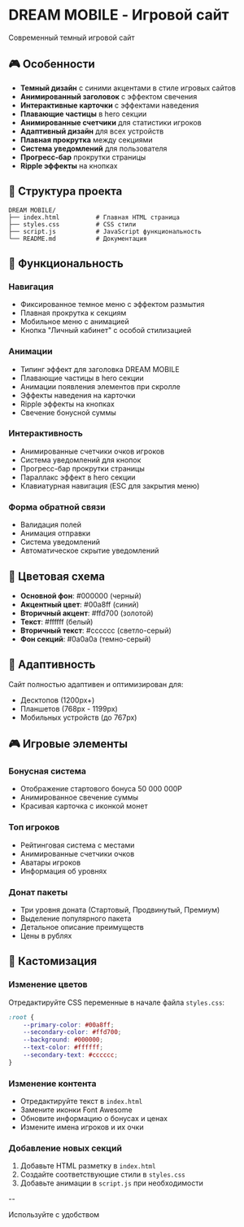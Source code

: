 # DREAM MOBILE - Игровой сайт

Современный темный игровой сайт

## 🎮 Особенности

- **Темный дизайн** с синими акцентами в стиле игровых сайтов
- **Анимированный заголовок** с эффектом свечения
- **Интерактивные карточки** с эффектами наведения
- **Плавающие частицы** в hero секции
- **Анимированные счетчики** для статистики игроков
- **Адаптивный дизайн** для всех устройств
- **Плавная прокрутка** между секциями
- **Система уведомлений** для пользователя
- **Прогресс-бар** прокрутки страницы
- **Ripple эффекты** на кнопках

## 📁 Структура проекта

```
DREAM MOBILE/
├── index.html          # Главная HTML страница
├── styles.css          # CSS стили
├── script.js           # JavaScript функциональность
└── README.md           # Документация
```


## 🎯 Функциональность

### Навигация
- Фиксированное темное меню с эффектом размытия
- Плавная прокрутка к секциям
- Мобильное меню с анимацией
- Кнопка "Личный кабинет" с особой стилизацией

### Анимации
- Типинг эффект для заголовка DREAM MOBILE
- Плавающие частицы в hero секции
- Анимации появления элементов при скролле
- Эффекты наведения на карточки
- Ripple эффекты на кнопках
- Свечение бонусной суммы

### Интерактивность
- Анимированные счетчики очков игроков
- Система уведомлений для кнопок
- Прогресс-бар прокрутки страницы
- Параллакс эффект в hero секции
- Клавиатурная навигация (ESC для закрытия меню)

### Форма обратной связи
- Валидация полей
- Анимация отправки
- Система уведомлений
- Автоматическое скрытие уведомлений

## 🎨 Цветовая схема

- **Основной фон**: #000000 (черный)
- **Акцентный цвет**: #00a8ff (синий)
- **Вторичный акцент**: #ffd700 (золотой)
- **Текст**: #ffffff (белый)
- **Вторичный текст**: #cccccc (светло-серый)
- **Фон секций**: #0a0a0a (темно-серый)

## 📱 Адаптивность

Сайт полностью адаптивен и оптимизирован для:
- Десктопов (1200px+)
- Планшетов (768px - 1199px)
- Мобильных устройств (до 767px)

## 🎮 Игровые элементы

### Бонусная система
- Отображение стартового бонуса 50 000 000P
- Анимированное свечение суммы
- Красивая карточка с иконкой монет

### Топ игроков
- Рейтинговая система с местами
- Анимированные счетчики очков
- Аватары игроков
- Информация об уровнях

### Донат пакеты
- Три уровня доната (Стартовый, Продвинутый, Премиум)
- Выделение популярного пакета
- Детальное описание преимуществ
- Цены в рублях

## 📝 Кастомизация

### Изменение цветов
Отредактируйте CSS переменные в начале файла `styles.css`:

```css
:root {
    --primary-color: #00a8ff;
    --secondary-color: #ffd700;
    --background: #000000;
    --text-color: #ffffff;
    --secondary-text: #cccccc;
}
```

### Изменение контента
- Отредактируйте текст в `index.html`
- Замените иконки Font Awesome
- Обновите информацию о бонусах и ценах
- Измените имена игроков и их очки

### Добавление новых секций
1. Добавьте HTML разметку в `index.html`
2. Создайте соответствующие стили в `styles.css`
3. Добавьте анимации в `script.js` при необходимости

--

Используйте с удобством